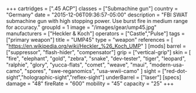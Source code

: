 +++
cartridges = [".45 ACP"]
classes = ["Submachine gun"]
country = "Germany"
date = "2015-12-06T09:36:57-05:00"
description = "FBI SWAT submachine gun with high stopping power. Use burst fire in medium range for accuracy."
groupId = 1
image = "/images/gear/ump45.jpg"
manufacturers = ["Heckler & Koch"]
operators = ["Castle","Pulse"]
tags = ["primary weapon"]
title = "UMP45"
type = "weapon"
references = [
  "https://en.wikipedia.org/wiki/Heckler_%26_Koch_UMP"
]
[mods]
  barrel = ["suppressor", "flash-hider", "compensator"]
  grip = ["vertical-grip"]
  skin = [
    "fire",
    "elephant",
    "gold",
    "zebra",
    "snake",
    "dev-tester",
    "tiger",
    "leopard",
    "ralphie",
    "glory",
    "yucca-flats",
    "comet",
    "weave",
    "maui",
    "modern-usa-camo",
    "spores",
    "swe-reganomics",
    "usa-wwii-camo"
  ]
  sight = ["red-dot-sight","holographic-sight","reflex-sight"]
  underBarrel = ["laser"]
[specs]
  damage = "48"
  fireRate = "600"
  mobility = "45"
  capacity = "25"
+++
